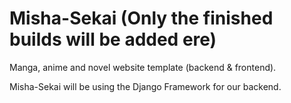 # Misha-Sekai (Only the finished builds will be added ere)
Manga, anime and novel website template (backend &amp; frontend).

Misha-Sekai will be using the Django Framework for our backend.
